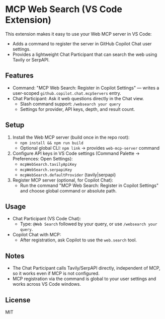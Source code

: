 # MCP Web Search (VS Code Extension)

This extension makes it easy to use your Web MCP server in VS Code:
- Adds a command to register the server in GitHub Copilot Chat user settings.
- Provides a lightweight Chat Participant that can search the web using Tavily or SerpAPI.

## Features
- Command: "MCP Web Search: Register in Copilot Settings" — writes a user-scoped `github.copilot.chat.mcpServers` entry.
- Chat Participant: Ask it web questions directly in the Chat view.
  - Slash command support: `/websearch your query`
  - Settings for provider, API keys, depth, and result count.

## Setup
1. Install the Web MCP server (build once in the repo root):
   - `npm install && npm run build`
   - Optional global CLI: `npm link` → provides `web-mcp-server` command
2. Configure API keys in VS Code settings (Command Palette → Preferences: Open Settings):
   - `mcpWebSearch.tavilyApiKey`
   - `mcpWebSearch.serpapiKey`
   - `mcpWebSearch.defaultProvider` (tavily|serpapi)
3. Register MCP server (optional, for Copilot Chat):
   - Run the command "MCP Web Search: Register in Copilot Settings" and choose global command or absolute path.

## Usage
- Chat Participant (VS Code Chat):
  - Type: `@Web Search` followed by your query, or use `/websearch your query`.
- Copilot Chat with MCP:
  - After registration, ask Copilot to use the `web.search` tool.

## Notes
- The Chat Participant calls Tavily/SerpAPI directly, independent of MCP, so it works even if MCP is not configured.
- MCP registration via the command is global to your user settings and works across VS Code windows.

## License
MIT
